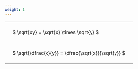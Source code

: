```yaml
---
weight: 1
---
```


<style type="text/css">
#T_df7ce th.col_heading {
  text-align: left;
  font-size: 1em;
}
#T_df7ce td {
  text-align: left;
  font-size: 1em;
  padding: 1.5em;
}
</style>
<table id="T_df7ce">
  <thead>
  </thead>
  <tbody>
    <tr>
      <td id="T_df7ce_row0_col0" class="data row0 col0" >$ \sqrt{xy} = \sqrt{x} \times \sqrt{y} $</td>
    </tr>
    <tr>
      <td id="T_df7ce_row1_col0" class="data row1 col0" >$ \sqrt{\dfrac{x}{y}} = \dfrac{\sqrt{x}}{\sqrt{y}} $</td>
    </tr>
  </tbody>
</table>
